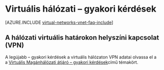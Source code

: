 <properties 
   pageTitle="Virtuális hálózati – gyakori kérdések"
   description="Azure virtuális hálózati (VNet) – gyakori kérdések"
   services="virtual-network"
   documentationCenter="na"
   authors="jimdial"
   manager="carmonm"
   editor="tysonn" />
<tags 
   ms.service="virtual-network"
   ms.devlang="na"
   ms.topic="article"
   ms.tgt_pltfrm="na"
   ms.workload="infrastructure-services"
   ms.date="03/15/2016"
   ms.author="jdial" />

# <a name="virtual-network-faq"></a>Virtuális hálózati – gyakori kérdések

[AZURE.INCLUDE [virtual-networks-vnet-faq-include](../../includes/virtual-networks-vnet-faq-include.md)]

## <a name="virtual-network-cross-premises-connectivity-vpns"></a>A hálózati virtuális határokon helyszíni kapcsolat (VPN)

A legújabb – gyakori kérdések a virtuális hálózaton VPN adatai olvassa el a a [Virtuális Magánhálózati átjáró – gyakori kérdések](../vpn-gateway/vpn-gateway-vpn-faq.md)című témakört.
